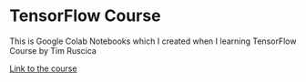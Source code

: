 # TensorFlow Course

This is Google Colab Notebooks which I created when I learning TensorFlow Course by Tim Ruscica

[Link to the course](https://www.youtube.com/watch?v=tPYj3fFJGjk&t=2518s&ab_channel=freeCodeCamp.org "TensorFlow Course")
